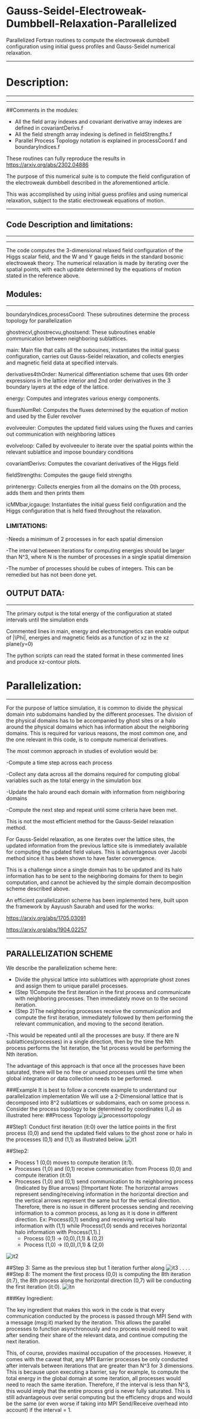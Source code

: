 # Gauss-Seidel-Electroweak-Dumbbell-Relaxation-Parallelized
Parallelized Fortran routines to compute the electroweak dumbbell configuration using initial guess profiles and Gauss-Seidel numerical relaxation.

-----------------------------------------------------------------------------------------------------------------------------------------------------

# Description:
---------------------------------
-----------------------------------------------------------------------------------------------------------------------------------------------------

##Comments in the modules:
- All the field array indexes and covariant derivative array indexes are defined in covariantDerivs.f
- All the field strength array indexing is defined in fieldStrengths.f
- Parallel Process Topology notation is explained in processCoord.f and boundaryIndices.f

These routines can fully reproduce the results in https://arxiv.org/abs/2302.04886

The purpose of this numerical suite is to compute the field configuration of the electroweak dumbbell described in the aforementioned article. 

This was accomplished by using initial guess profiles and using numerical relaxation, subject to the static electroweak equations of motion.

-----------------------------------------------------------------------------------------------------------------------------------------------------

## Code Description and limitations:
---------------------------------
-----------------------------------------------------------------------------------------------------------------------------------------------------

The code computes the 3-dimensional relaxed field configuration of the Higgs scalar field, and the W and Y gauge fields in the standard bosonic electroweak 
theory. The numerical relaxation is made by iterating over the spatial points, with each update determined by the equations of motion stated in the reference above.

## Modules:
-------

boundaryIndices,processCoord: These subroutines determine the process topology for parallelization

ghostrecvl,ghostrecvu,ghostsend: These subroutines enable communication between neighboring sublattices.

main: Main file that calls all the subouines, instantiates the initial guess configuration, carries out Gauss-Seidel relaxation, and collects energies and magnetic field data at specified intervals.

derivatives4thOrder: Numerical differentiation scheme that uses 6th order expressions in the lattice interior and 2nd order derivatives in the 3 boundary layers at the edge of the lattice.

energy: Computes and integrates various energy components.

fluxesNumRel: Computes the fluxes determined by the equation of motion and used by the Euler revolver

evolveeuler: Computes the updated field values using the fluxes and carries out communication with neighboring lattices

evolveloop: Called by evolveeuler to iterate over the spatial points within the relevant sublattice and impose boundary conditions

covariantDerivs: Computes the covariant derivatives of the Higgs field

fieldStrengths: Computes the gauge field strengths

printenergy: Collects energies from all the domains on the 0th process, adds them and then prints them

icMMbar,icgauge: Instantiates the initial guess field configuration and the Higgs configuration that is held fixed throughout the relaxation.

### LIMITATIONS:

-Needs a minimum of 2 processes in for each spatial dimension

-The interval between iterations for computing energies should be larger than N^3, where N is the number of processes in a single spatial dimension

-The number of processes should be cubes of integers. This can be remedied but has not been done yet.

## OUTPUT DATA:
-----------

The primary output is the total energy of the configuration at stated intervals until the simulation ends

Commented lines in main, energy and electromagnetics can enable output of |\Phi|, energies and magnetic fields as a function of xz in the xz plane(y=0)

The python scripts can read the stated format in these commented lines and produce xz-contour plots.

# Parallelization:
----------------
For the purpose of lattice simulation, it is common to divide the physical domain into subdomains handled by the different processes.
The division of the physical domains has to be accompanied by ghost sites or a halo around the physical domains which has information about the neighboring 
domains. This is required for various reasons, the most common one, and the one relevant in this code, is to compute numerical derivatives.

The most common approach in studies of evolution would be:

-Compute a time step across each process

-Collect any data across all the domains required for computing global variables such as the total energy in the simulation box

-Update the halo around each domain with information from neighboring domains

-Compute the next step and repeat until some criteria have been met.

This is not the most efficient method for the Gauss-Seidel relaxation method.

For Gauss-Seidel relaxation, as one iterates over the lattice sites, the updated information from the previous lattice site is immediately available
for computing the updated field values. This is advantageous over Jacobi method since it has been shown to have faster convergence.

This is a challenge since a single domain has to be updated and its halo information has to be sent to the neighboring domains for them to begin computation,
and cannot be achieved by the simple domain decomposition scheme described above.

An efficient parallelization scheme has been implemented here, built upon the framework by Aayuush Saurabh and used for the works:

https://arxiv.org/abs/1705.03091

https://arxiv.org/abs/1904.02257

-----------------------------------------------------------------------------------------------------------------------------------------------------
## PARALLELIZATION SCHEME
We describe the parallelization scheme here:

- Divide the physical lattice into sublattices with appropriate ghost zones and assign them to unique parallel processes.
- (Step 1)Compute the first iteration in the first process and communicate with neighboring processes. Then immediately move on to the second iteration.
- (Step 2)The neighboring processes receive the communication and compute the first iteration, immediately followed by them performing the relevant communication, and moving to the second iteration.

-This would be repeated until all the processes are busy. If there are N sublattices(processes) in a single direction, then by the time the Nth process performs the 1st iteration, the 1st process would be performing the Nth iteration.

The advantage of this approach is that once all the processes have been saturated, there will be no free or unused processes until the time when global integration or data collection needs to be performed.

###Example
It is best to follow a concrete example to understand our parallelization implementation
We will use a 2-Dimensional lattice that is decomposed into 8^2 sublattices or subdomains, each on some process n.
Consider the process topology to be determined by coordinates (I,J) as illustrated here:
##Process Topology
![processortopology](https://github.com/Teerthal/Gauss-Seidel-Electroweak-Dumbbell-Relaxation-Parallelized/assets/95438989/e997a4d4-eff1-4e44-99a3-f581fa8a02bc)

##Step1: Conduct first iteration (it:0) over the lattice points in the first process (0,0) and send the updated field values to the ghost zone or halo in the processes (0,1) and (1,1) as illustrated below.
![it1](https://github.com/Teerthal/Gauss-Seidel-Electroweak-Dumbbell-Relaxation-Parallelized/assets/95438989/85579d8f-40dd-4b11-811e-74e04e1d99ca)

##Step2: 
- Process 1 (0,0) moves to compute iteration (it:1).
- Processes (1,0) and (0,1) receive communication from Process (0,0) and compute iteration (it:0)
- Processes (1,0) and (0,1) send communication to its neighboring process (Indicated by Blue arrows) [!Important Note: The horizontal arrows represent sending/receiving information in the horizontal direction and the vertical arrows represent the same but for the vertical direction. Therefore, there is no issue in different processes sending and receiving information to a common process, as long as it is done in different direction. Ex: Process(0,1) sending and receiving vertical halo information with (1,1) while Process(1,0) sends and receives horizontal halo information with Process(1,1).]
  - Process (0,1) -> (0,0),(1,1) & (0,2)
  - Process (1,0) -> (0,0),(1,1) & (2,0)

![it2](https://github.com/Teerthal/Gauss-Seidel-Electroweak-Dumbbell-Relaxation-Parallelized/assets/95438989/4bd7e135-a925-4a16-8bd1-a68edb031c80)

##Step 3: Same as the previous step but 1 iteration further along
![it3](https://github.com/Teerthal/Gauss-Seidel-Electroweak-Dumbbell-Relaxation-Parallelized/assets/95438989/bf437acd-1527-4ce8-87b0-9c69b6964f44)
.
.
.
.
##Step 8: The moment the first process (0,0) is computing the 8th iteration (it:7), the 8th process along the horizontal direction (0,7) will be conducting the first iteration (it:0).
![itn](https://github.com/Teerthal/Gauss-Seidel-Electroweak-Dumbbell-Relaxation-Parallelized/assets/95438989/dbe10bb7-cb91-4835-a514-3ef1be6609d4)


###Key Ingredient:

The key ingredient that makes this work in the code is that every communication conducted by the process is passed through MPI Send with a message (msg:it) marked by the iteration. This allows the parallel processes to function asynchronously and no process would need to wait after sending their share of the relevant data, and continue computing the next iteration. 

This, of course, provides maximal occupation of the processes. However, it comes with the caveat that, any MPI Barrier processes be only conducted after intervals between iterations that are greater than N^3 for 3 dimensions. This is because upon executing a barrier, say for example, to compute the total energy in the global domain at some iteration, all processes would need to reach the same iteration. Therefore, if the interval is less than N^3, this would imply that the entire process grid is never fully saturated. This is still advantageous over serial computing but the efficiency drops and would be the same (or even worse if taking into MPI Send/Receive overhead into account) if the interval = 1.
